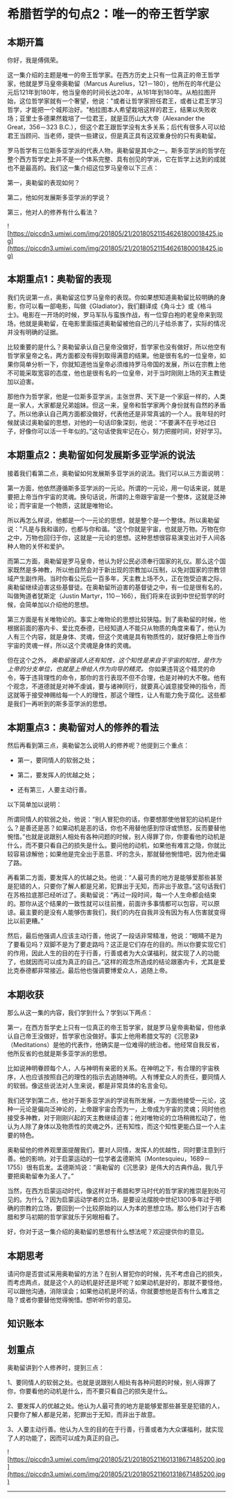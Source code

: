 # 希腊哲学的句点2：唯一的帝王哲学家

## 本期开篇

你好，我是傅佩荣。

这一集介绍的主题是唯一的帝王哲学家。在西方历史上只有一位真正的帝王哲学家，他就是罗马皇帝奥勒留（Marcus Aurelius，121－180），他所在的年代是公元后121年到180年，他当皇帝的时间长达20年，从161年到180年。从柏拉图开始，这位哲学家就有一个奢望，他说："或者让哲学家担任君王，或者让君王学习哲学，才能把一个城邦治好。"柏拉图本人希望栽培这样的君王，结果以失败收场；亚里士多德果然栽培了一位君王，就是亚历山大大帝（Alexander the Great，356－323 B.C.），但这个君王跟哲学没有太多关系；后代有很多人可以给君王当顾问、当老师，提供一些建议，但是真正具有这双重身份的只有奥勒留。

罗马哲学有三位斯多亚学派的代表人物，奥勒留是其中之一。斯多亚学派的哲学在整个西方哲学史上并不是一个体系完整、具有创见的学派，它在哲学上达到的成就也不是最高的。我们这一集介绍这位罗马皇帝以下三点：

第一，奥勒留的表现如何？

第二，他如何发展斯多亚学派的学说？

第三，他对人的修养有什么看法？

![https://piccdn3.umiwi.com/img/201805/21/201805211546261800018425.jpg](https://piccdn3.umiwi.com/img/201805/21/201805211546261800018425.jpg)

## 本期重点1：奥勒留的表现

我们先说第一点，奥勒留这位罗马皇帝的表现。你如果想知道奥勒留比较明确的身影，你可以看一部电影，叫做《Gladiator》，我们翻译成《角斗士》或《格斗士》。电影在一开场的时候，罗马军队与蛮族作战，有一位穿白袍的老皇帝来到现场，他就是奥勒留，在电影里面描述奥勒留被他自己的儿子给杀害了，实际的情况并没有明确的证据。

比较重要的是什么？奥勒留承认自己皇帝没做好，哲学家也没有做好，所以他空有哲学家皇帝之名，两方面都没有得到取得满意的结果。他是很有名的一位皇帝，如果你简单分析一下，你就知道他当皇帝必须维持罗马帝国的发展，所以在宗教上他不可能采取宽容的态度，他也是很有名的一位皇帝，对于当时刚刚上场的天主教徒加以迫害。

那他作为哲学家，他是一位斯多亚学派，主张世界、天下是一个家庭一样的，人类是一家人，大家都是兄弟姐妹。但这一来，皇帝和哲学家两个身份就有自然的矛盾了。所以他承认自己两方面都没做好，代表他还是非常真诚的一个人。我年轻的时候就读过奥勒留的思想，对他的一句话印象深刻，他说：“不要满不在乎地过日子，好像你可以活一千年似的。”这句话使我牢记在心，努力把握时间，好好学习。

## 本期重点2：奥勒留如何发展斯多亚学派的说法

接着我们看第二点，奥勒留如何发展斯多亚学派的说法。我们可以从三方面说明：

第一方面，他依然遵循斯多亚学派的一元论。所谓的一元论，用一句话来说，就是要把上帝当作宇宙的灵魂。换句话说，所谓的上帝跟宇宙是一个整体，这就是泛神论；而宇宙是一个物质，这就是唯物论。

所以再怎么样说，他都是一个一元论的思想，就是整个是一个整体。所以奥勒留说："凡是与我和谐的，也都与你和谐。"这个你就是宇宙，也就是万物。万物在你之中，万物也回归于你，这就是一元论的思想。这种思想很容易演变出对于人间各种人物的关怀和爱护。

而第二方面，奥勒留是罗马皇帝，他认为好公民必须奉行国家的礼仪。那么这个国家既然是多神教，所以他自然会对于新出现的宗教加以压制，以免对国家的宗教领域产生副作用。当时你看公元后一百多年，天主教上场不久，正在饱受迫害之际，奥勒留继续迫害这些基督徒。在奥勒留所迫害的基督徒之中，有一位是很有名的，叫做殉道者犹斯定（Justin Martyr，110－166），我们将来在谈到中世纪哲学的时候，会简单加以介绍他的思想。

第三方面是有关唯物论的。事实上唯物论的思想比较狭隘。到了奥勒留的时候，他根据前面的塞内卡、爱比克泰德，已经知道人不能只从物质的角度来看了，他认为人有三个内容，就是身体、灵魂，但这个灵魂是具有物质性的，就好像把上帝当作宇宙的灵魂一样，所以这个灵魂是身体的灵魂。

但在这个之外， *奥勒留强调人还有知性，这个知性是来自于宇宙的知性，是作为上帝的分支单位，也就是上帝给人作为向导的精灵。* 你如果违背这个精灵的命令，等于违背理性的命令，那你的言行表现不但不合理，也是对神的大不敬。他有个观念，不道德就是对神不虔诚，要与诸神同行，就要真心诚意接受神的指令，而这就等于接受神赐给每一个人的理性，那这个理性，让人有能力免于腐化。这些都是我们一再听到的斯多亚学派的思想。

## 本期重点3：奥勒留对人的修养的看法

然后再看到第三点，奥勒留怎么说明人的修养呢？他提到三个重点：

* 第一，要同情人的软弱之处；

* 第二，要发挥人的优越之处；

* 还有第三，人要主动行善。

以下简单加以说明：

所谓同情人的软弱之处，他说：“别人冒犯你的话，你要想那使他冒犯的动机是什么？是善还是恶？如果动机是恶的话，你也不用替他感到惊讶或愤怒，反而要替他惋惜。”也就是说跟别人相处有各种问题的时候，别人得罪了你，你要看他的动机是什么，而不要只看自己的损失是什么。要问他的动机，如果他有难言之隐，你就比较容易谅解他；如果他是完全出于恶意、坏的念头，那就替他惋惜吧，因为他走偏了路。

再看第二方面，要发挥人的优越之处。他说：“人最可贵的地方是能够爱那些甚至是犯错的人，只要你了解人都是兄弟，犯罪出于无知，而非出于故意。”这句话我们在苏格拉底那已经听过了。奥勒留说：“再过一段时间，每一个人生命都会结束的。那你从这个结果的一致性就可以往前推，前面许多事情都可以包容，可以原谅。最主要的是没有人能够伤害我们，我们的内在自我并没有因为有人伤害就变得比以前更糟。”

然后，最后他强调人应该主动行善，他说了一段话非常精准，他说：“眼睛不是为了要看见吗？双脚不是为了要走路吗？这正是它们存在的目的。所以你要实现它们的作用，因此人生的目的在于行善，行善或者为大众谋福利，就实现了人的功能了，也就因而可以成为真正的自己。”这样的观念所造成的结论跟塞内卡，尤其是爱比克泰德都非常接近。最后他也强调要博爱众人，追随上帝。

## 本期收获

那么从这一集的内容，我们学到什么？学到以下两点：

第一，在西方哲学史上只有一位真正的帝王哲学家，就是罗马皇帝奥勒留，但他承认自己帝王没做好，哲学家也没做好。事实上他用希腊文写的《沉思录》（Meditations）是他的代表作，他确实是一位难得的统治者。他经常自我反省，他所反省的也就是斯多亚学派的思想。

比如说神明眷顾每个人，人与神明有亲密的关系。在神明之下，有合理的宇宙秩序，人也应该按照自己的理性的指示去追随神明。人有博爱众人的责任，要同情人的软弱。像这些说法对人生来说，都是非常具体的名言金句。

我们还学到第二点，他对于斯多亚学派的学说有所发展，一方面他接受一元论，这种一元论是偏向泛神论的，上帝跟宇宙合而为一，上帝成为宇宙的灵魂；同时他也接受多神教，对于刚刚兴起的天主教继续迫害；他对唯物论的立场稍微松动了，他认为人除了身体以及物质性的灵魂之外，还有知性，而这个知性更能凸显一个人主要的特色。

奥勒留他的修养观里面提醒我们，要对人同情，发挥人的优越性，同时要注意到行善。他的影响，对于启蒙运动的一位学者孟德斯鸠（Montesquieu，1689－1755）很有启发。孟德斯鸠说：“奥勒留的《沉思录》是伟大的古典作品，我几乎要把奥勒留奉为圣人了。”

当然，在西方启蒙运动时代，像这样对于希腊和罗马时代的哲学家的推崇是到处可见的。为什么？因为启蒙运动学者的立场，是要设法摆脱中世纪1300多年过于明确的宗教的立场，要回到一个比较原始的以人为本的思想立场。那么他们对于古希腊和罗马初期的哲学家就乐于另眼相看了。

好，你对于这一集介绍的奥勒留的思想有什么想法呢？欢迎提供你的意见。

## 本期思考

请问你是否尝试采用奥勒留的方法？在别人冒犯你的时候，先不考虑自己的损失，而考虑两点，就是这个人的动机是好还是坏呢？如果动机是好的，那就不要怪他，可以跟他沟通，消除误会；如果他动机是坏的话，你就要想他是否有什么难言之隐？或者你要替他觉得惋惜。想听听你的意见。

## 知识账本

## 划重点

奥勒留讲到个人修养时，提到三点：

1、要同情人的软弱之处。也就是说跟别人相处有各种问题的时候，别人得罪了你，你要看他的动机是什么，而不要只看自己的损失是什么。

2、要发挥人的优越之处。他认为人最可贵的地方是能够爱那些甚至是犯错的人，只要你了解人都是兄弟，犯罪出于无知，而非出于故意。

3、人要主动行善。他认为人生的目的在于行善，行善或者为大众谋福利，就实现了人的功能了，因而可以成为真正的自己。

![https://piccdn3.umiwi.com/img/201805/21/201805211601318671485200.jpg](https://piccdn3.umiwi.com/img/201805/21/201805211601318671485200.jpg)

---
